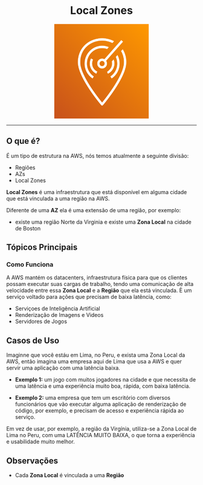 <h1 align=center> Local Zones </h1>

<div align=center>
    <img width=250px src="./../../assets/aws-services/local-zone/local-zone.png" alt="Local Zone">
</div>

---

## O que é? 

É um tipo de estrutura na AWS, nós temos atualmente a seguinte divisão:

- Regiões
- AZs
- Local Zones

**Local Zones** é uma infraestrutura que está disponível em alguma cidade que está vinculada a uma região na AWS.

Diferente de uma **AZ** ela é uma extensão de uma região, por exemplo: 
- existe uma região Norte da Virginia e existe uma **Zona Local** na cidade de Boston

## Tópicos Principais

### Como Funciona

A AWS mantém os datacenters, infraestrutura física para que os clientes possam executar suas cargas de trabalho, tendo uma comunicação de alta velocidade entre essa **Zona Local** e a **Região** que ela está vinculada.
È um serviço voltado para ações que precisam de baixa latência, como:

- Serviçoes de Inteligência Artificial
- Renderização de Imagens e Videos
- Servidores de Jogos

## Casos de Uso

Imaginne que você estáu em Lima, no Peru, e exista uma Zona Local da AWS, então imagina uma empresa aqui de Lima que usa a AWS e quer servir uma aplicação com uma latência baixa.

- **Exemplo 1:** um jogo com muitos jogadores na cidade e que necessita de uma latência e uma experiência muito boa, rápida, com baixa latência.

- **Exemplo 2:** uma empresa que tem um escritório com diversos funcionários que vão executar alguma aplicação de renderização de código, por exemplo, e precisam de acesso e experiência rápida ao serviço.

Em vez de usar, por exemplo, a região da Virgínia, utiliza-se a Zona Local de Lima no Peru, com uma LATÊNCIA MUITO BAIXA, o que torna a experiência e usabilidade muito melhor.

## Observações

- Cada **Zona Local** é vinculada a uma **Região**

